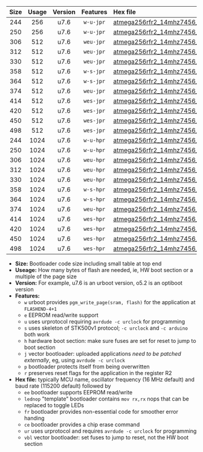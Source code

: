 |Size|Usage|Version|Features|Hex file|
|:-:|:-:|:-:|:-:|:--|
|244|256|u7.6|`w-u-jpr`|[atmega256rfr2_14mhz7456_230400bps_ur_vbl.hex](https://raw.githubusercontent.com/stefanrueger/urboot/main//atmega256rfr2_14mhz7456_230400bps_ur_vbl.hex)|
|250|256|u7.6|`w-u-jpr`|[atmega256rfr2_14mhz7456_230400bps_lednop_ur_vbl.hex](https://raw.githubusercontent.com/stefanrueger/urboot/main//atmega256rfr2_14mhz7456_230400bps_lednop_ur_vbl.hex)|
|306|512|u7.6|`weu-jpr`|[atmega256rfr2_14mhz7456_230400bps_ee_ur_vbl.hex](https://raw.githubusercontent.com/stefanrueger/urboot/main//atmega256rfr2_14mhz7456_230400bps_ee_ur_vbl.hex)|
|312|512|u7.6|`weu-jpr`|[atmega256rfr2_14mhz7456_230400bps_ee_lednop_ur_vbl.hex](https://raw.githubusercontent.com/stefanrueger/urboot/main//atmega256rfr2_14mhz7456_230400bps_ee_lednop_ur_vbl.hex)|
|330|512|u7.6|`weu-jpr`|[atmega256rfr2_14mhz7456_230400bps_ee_lednop_fr_ur_vbl.hex](https://raw.githubusercontent.com/stefanrueger/urboot/main//atmega256rfr2_14mhz7456_230400bps_ee_lednop_fr_ur_vbl.hex)|
|358|512|u7.6|`w-s-jpr`|[atmega256rfr2_14mhz7456_230400bps_vbl.hex](https://raw.githubusercontent.com/stefanrueger/urboot/main//atmega256rfr2_14mhz7456_230400bps_vbl.hex)|
|364|512|u7.6|`w-s-jpr`|[atmega256rfr2_14mhz7456_230400bps_lednop_vbl.hex](https://raw.githubusercontent.com/stefanrueger/urboot/main//atmega256rfr2_14mhz7456_230400bps_lednop_vbl.hex)|
|374|512|u7.6|`weu-jpr`|[atmega256rfr2_14mhz7456_230400bps_ee_lednop_fr_ce_ur_vbl.hex](https://raw.githubusercontent.com/stefanrueger/urboot/main//atmega256rfr2_14mhz7456_230400bps_ee_lednop_fr_ce_ur_vbl.hex)|
|414|512|u7.6|`wes-jpr`|[atmega256rfr2_14mhz7456_230400bps_ee_vbl.hex](https://raw.githubusercontent.com/stefanrueger/urboot/main//atmega256rfr2_14mhz7456_230400bps_ee_vbl.hex)|
|420|512|u7.6|`wes-jpr`|[atmega256rfr2_14mhz7456_230400bps_ee_lednop_vbl.hex](https://raw.githubusercontent.com/stefanrueger/urboot/main//atmega256rfr2_14mhz7456_230400bps_ee_lednop_vbl.hex)|
|450|512|u7.6|`wes-jpr`|[atmega256rfr2_14mhz7456_230400bps_ee_lednop_fr_vbl.hex](https://raw.githubusercontent.com/stefanrueger/urboot/main//atmega256rfr2_14mhz7456_230400bps_ee_lednop_fr_vbl.hex)|
|498|512|u7.6|`wes-jpr`|[atmega256rfr2_14mhz7456_230400bps_ee_lednop_fr_ce_vbl.hex](https://raw.githubusercontent.com/stefanrueger/urboot/main//atmega256rfr2_14mhz7456_230400bps_ee_lednop_fr_ce_vbl.hex)|
|244|1024|u7.6|`w-u-hpr`|[atmega256rfr2_14mhz7456_230400bps_ur.hex](https://raw.githubusercontent.com/stefanrueger/urboot/main//atmega256rfr2_14mhz7456_230400bps_ur.hex)|
|250|1024|u7.6|`w-u-hpr`|[atmega256rfr2_14mhz7456_230400bps_lednop_ur.hex](https://raw.githubusercontent.com/stefanrueger/urboot/main//atmega256rfr2_14mhz7456_230400bps_lednop_ur.hex)|
|306|1024|u7.6|`weu-hpr`|[atmega256rfr2_14mhz7456_230400bps_ee_ur.hex](https://raw.githubusercontent.com/stefanrueger/urboot/main//atmega256rfr2_14mhz7456_230400bps_ee_ur.hex)|
|312|1024|u7.6|`weu-hpr`|[atmega256rfr2_14mhz7456_230400bps_ee_lednop_ur.hex](https://raw.githubusercontent.com/stefanrueger/urboot/main//atmega256rfr2_14mhz7456_230400bps_ee_lednop_ur.hex)|
|330|1024|u7.6|`weu-hpr`|[atmega256rfr2_14mhz7456_230400bps_ee_lednop_fr_ur.hex](https://raw.githubusercontent.com/stefanrueger/urboot/main//atmega256rfr2_14mhz7456_230400bps_ee_lednop_fr_ur.hex)|
|358|1024|u7.6|`w-s-hpr`|[atmega256rfr2_14mhz7456_230400bps.hex](https://raw.githubusercontent.com/stefanrueger/urboot/main//atmega256rfr2_14mhz7456_230400bps.hex)|
|364|1024|u7.6|`w-s-hpr`|[atmega256rfr2_14mhz7456_230400bps_lednop.hex](https://raw.githubusercontent.com/stefanrueger/urboot/main//atmega256rfr2_14mhz7456_230400bps_lednop.hex)|
|374|1024|u7.6|`weu-hpr`|[atmega256rfr2_14mhz7456_230400bps_ee_lednop_fr_ce_ur.hex](https://raw.githubusercontent.com/stefanrueger/urboot/main//atmega256rfr2_14mhz7456_230400bps_ee_lednop_fr_ce_ur.hex)|
|414|1024|u7.6|`wes-hpr`|[atmega256rfr2_14mhz7456_230400bps_ee.hex](https://raw.githubusercontent.com/stefanrueger/urboot/main//atmega256rfr2_14mhz7456_230400bps_ee.hex)|
|420|1024|u7.6|`wes-hpr`|[atmega256rfr2_14mhz7456_230400bps_ee_lednop.hex](https://raw.githubusercontent.com/stefanrueger/urboot/main//atmega256rfr2_14mhz7456_230400bps_ee_lednop.hex)|
|450|1024|u7.6|`wes-hpr`|[atmega256rfr2_14mhz7456_230400bps_ee_lednop_fr.hex](https://raw.githubusercontent.com/stefanrueger/urboot/main//atmega256rfr2_14mhz7456_230400bps_ee_lednop_fr.hex)|
|498|1024|u7.6|`wes-hpr`|[atmega256rfr2_14mhz7456_230400bps_ee_lednop_fr_ce.hex](https://raw.githubusercontent.com/stefanrueger/urboot/main//atmega256rfr2_14mhz7456_230400bps_ee_lednop_fr_ce.hex)|

- **Size:** Bootloader code size including small table at top end
- **Useage:** How many bytes of flash are needed, ie, HW boot section or a multiple of the page size
- **Version:** For example, u7.6 is an urboot version, o5.2 is an optiboot version
- **Features:**
  + `w` urboot provides `pgm_write_page(sram, flash)` for the application at `FLASHEND-4+1`
  + `e` EEPROM read/write support
  + `u` uses urprotocol requiring `avrdude -c urclock` for programming
  + `s` uses skeleton of STK500v1 protocol; `-c urclock` and `-c arduino` both work
  + `h` hardware boot section: make sure fuses are set for reset to jump to boot section
  + `j` vector bootloader: uploaded applications *need to be patched externally*, eg, using `avrdude -c urclock`
  + `p` bootloader protects itself from being overwritten
  + `r` preserves reset flags for the application in the register R2
- **Hex file:** typically MCU name, oscillator frequency (16 MHz default) and baud rate (115200 default) followed by
  + `ee` bootloader supports EEPROM read/write
  + `lednop` "template" bootloader contains `mov rx,rx` nops that can be replaced to toggle LEDs
  + `fr` bootloader provides non-essential code for smoother error handing
  + `ce` bootloader provides a chip erase command
  + `ur` uses urprotocol and requires `avrdude -c urclock` for programming
  + `vbl` vector bootloader: set fuses to jump to reset, not the HW boot section
